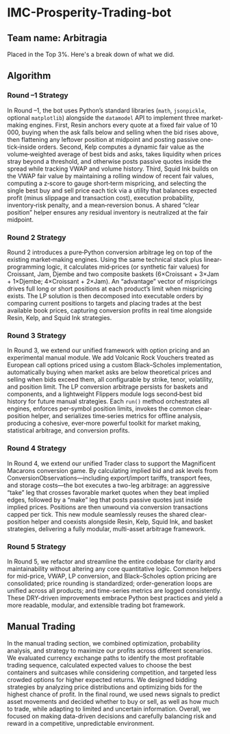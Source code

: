 # IMC-Prosperity-Trading-bot

## Team name: Arbitragia 
Placed in the Top 3%. Here's a break down of what we did.

## Algorithm

### Round –1 Strategy

In Round –1, the bot uses Python’s standard libraries (`math`, `jsonpickle`, optional `matplotlib`) alongside the `datamodel` API to implement three market‐making engines. First, Resin anchors every quote at a fixed fair value of 10 000, buying when the ask falls below and selling when the bid rises above, then flattening any leftover position at midpoint and posting passive one‐tick‐inside orders. Second, Kelp computes a dynamic fair value as the volume‐weighted average of best bids and asks, takes liquidity when prices stray beyond a threshold, and otherwise posts passive quotes inside the spread while tracking VWAP and volume history. Third, Squid Ink builds on the VWAP fair value by maintaining a rolling window of recent fair values, computing a z‐score to gauge short‐term mispricing, and selecting the single best buy and sell price each tick via a utility that balances expected profit (minus slippage and transaction cost), execution probability, inventory‐risk penalty, and a mean‐reversion bonus. A shared “clear position” helper ensures any residual inventory is neutralized at the fair midpoint.

### Round 2 Strategy

Round 2 introduces a pure‐Python conversion arbitrage leg on top of the existing market‐making engines. Using the same technical stack plus linear‐programming logic, it calculates mid‐prices (or synthetic fair values) for Croissant, Jam, Djembe and two composite baskets (6×Croissant + 3×Jam + 1×Djembe; 4×Croissant + 2×Jam). An “advantage” vector of mispricings drives full long or short positions at each product’s limit when mispricing exists. The LP solution is then decomposed into executable orders by comparing current positions to targets and placing trades at the best available book prices, capturing conversion profits in real time alongside Resin, Kelp, and Squid Ink strategies.

### Round 3 Strategy

In Round 3, we extend our unified framework with option pricing and an experimental manual module. We add Volcanic Rock Vouchers treated as European call options priced using a custom Black–Scholes implementation, automatically buying when market asks are below theoretical prices and selling when bids exceed them, all configurable by strike, tenor, volatility, and position limit. The LP conversion arbitrage persists for baskets and components, and a lightweight Flippers module logs second‐best bid history for future manual strategies. Each `run()` method orchestrates all engines, enforces per‐symbol position limits, invokes the common clear‐position helper, and serializes time‐series metrics for offline analysis, producing a cohesive, ever‐more powerful toolkit for market making, statistical arbitrage, and conversion profits.

### Round 4 Strategy

In Round 4, we extend our unified Trader class to support the Magnificent Macarons conversion game. By calculating implied bid and ask levels from ConversionObservations—including export/import tariffs, transport fees, and storage costs—the bot executes a two-leg arbitrage: an aggressive “take” leg that crosses favorable market quotes when they beat implied edges, followed by a “make” leg that posts passive quotes just inside implied prices. Positions are then unwound via conversion transactions capped per tick. This new module seamlessly reuses the shared clear-position helper and coexists alongside Resin, Kelp, Squid Ink, and basket strategies, delivering a fully modular, multi-asset arbitrage framework.

### Round 5 Strategy

In Round 5, we refactor and streamline the entire codebase for clarity and maintainability without altering any core quantitative logic. Common helpers for mid-price, VWAP, LP conversion, and Black–Scholes option pricing are consolidated; price rounding is standardized; order-generation loops are unified across all products; and time-series metrics are logged consistently. These DRY-driven improvements embrace Python best practices and yield a more readable, modular, and extensible trading bot framework.

## Manual Trading 

In the manual trading section, we combined optimization, probability analysis, and strategy to maximize our profits across different scenarios. We evaluated currency exchange paths to identify the most profitable trading sequence, calculated expected values to choose the best containers and suitcases while considering competition, and targeted less crowded options for higher expected returns. We designed bidding strategies by analyzing price distributions and optimizing bids for the highest chance of profit. In the final round, we used news signals to predict asset movements and decided whether to buy or sell, as well as how much to trade, while adapting to limited and uncertain information. Overall, we focused on making data-driven decisions and carefully balancing risk and reward in a competitive, unpredictable environment.
